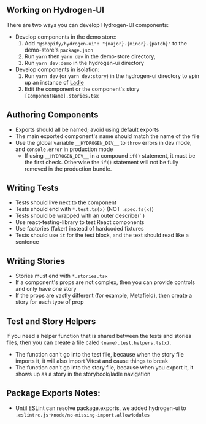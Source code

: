 ## Working on Hydrogen-UI

There are two ways you can develop Hydrogen-UI components:

- Develop components in the demo store:
  1. Add `"@shopify/hydrogen-ui": "{major}.{minor}.{patch}"` to the demo-store's `package.json`
  2. Run `yarn` then `yarn dev` in the demo-store directory,
  3. Run `yarn dev:demo` in the hydrogen-ui directory
- Develop components in isolation:
  1. Run `yarn dev` (or `yarn dev:story`) in the hydrogen-ui directory to spin up an instance of [Ladle](https://ladle.dev/)
  2. Edit the component or the component's story `[ComponentName].stories.tsx`

## Authoring Components

- Exports should all be named; avoid using default exports
- The main exported component's name should match the name of the file
- Use the global variable `__HYDROGEN_DEV__` to `throw` errors in dev mode, and `console.error` in production mode
  - If using `__HYDROGEN_DEV__` in a compound `if()` statement, it must be the first check. Otherwise the `if()` statement will not be fully removed in the production bundle.

## Writing Tests

- Tests should live next to the component
- Tests should end with `*.test.ts(x)` (NOT `.spec.ts(x)`)
- Tests should be wrapped with an outer describe('<ComponentName />')
- Use react-testing-library to test React components
- Use factories (faker) instead of hardcoded fixtures
- Tests should use `it` for the test block, and the text should read like a sentence

## Writing Stories

- Stories must end with `*.stories.tsx`
- If a component's props are not complex, then you can provide controls and only have one story
- If the props are vastly different (for example, Metafield), then create a story for each type of prop

## Test and Story Helpers

If you need a helper function that is shared between the tests and stories files, then you can create a file caled `{name}.test.helpers.ts(x)`.

- The function can't go into the test file, because when the story file imports it, it will also import Vitest and cause things to break
- The function can't go into the story file, because when you export it, it shows up as a story in the storybook/ladle navigation

## Package Exports Notes:

- Until ESLint can resolve package.exports, we added hydrogen-ui to `.eslintrc.js`->`node/no-missing-import.allowModules`
